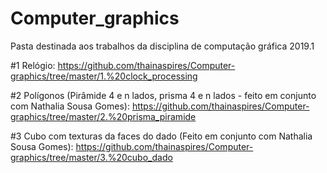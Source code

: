 # Computer_graphics

Pasta destinada aos trabalhos da disciplina de computação gráfica 2019.1

#1 Relógio: https://github.com/thainaspires/Computer-graphics/tree/master/1.%20clock_processing

#2 Polígonos (Pirâmide 4 e n lados, prisma 4 e n lados - feito em conjunto com Nathalia Sousa Gomes): https://github.com/thainaspires/Computer-graphics/tree/master/2.%20prisma_piramide

#3 Cubo com texturas da faces do dado (Feito em conjunto com Nathalia Sousa Gomes): https://github.com/thainaspires/Computer-graphics/tree/master/3.%20cubo_dado
